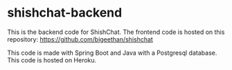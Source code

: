 # shishchat-backend

This is the backend code for ShishChat. The frontend code is hosted on this repository: https://github.com/bigeethan/shishchat

This code is made with Spring Boot and Java with a Postgresql database. This code is hosted on Heroku.
